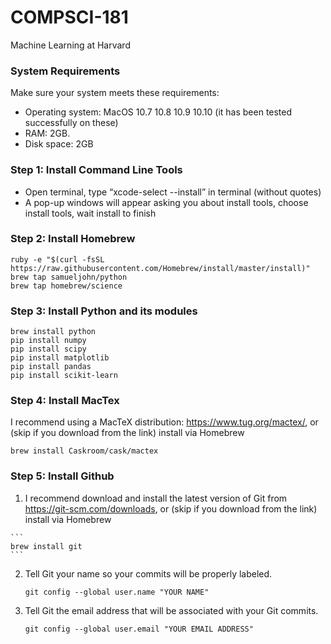 # COMPSCI-181
Machine Learning at Harvard

### System Requirements
Make sure your system meets these requirements:
  - Operating system: MacOS 10.7 10.8 10.9 10.10 (it has been tested successfully on these)
  - RAM: 2GB.
  - Disk space: 2GB

### Step 1: Install Command Line Tools
  - Open terminal, type “xcode-select --install” in terminal (without quotes)
  - A pop-up windows will appear asking you about install tools, choose install tools, wait install to finish
  
### Step 2: Install Homebrew

  ```
  ruby -e "$(curl -fsSL https://raw.githubusercontent.com/Homebrew/install/master/install)"
  brew tap samueljohn/python
  brew tap homebrew/science
  ```

### Step 3: Install Python and its modules
    
  ```
  brew install python
  pip install numpy
  pip install scipy
  pip install matplotlib
  pip install pandas
  pip install scikit-learn
  ```
  
### Step 4: Install MacTex
  I recommend using a MacTeX distribution: https://www.tug.org/mactex/, or (skip if you download from the link) install via Homebrew
  ```
  brew install Caskroom/cask/mactex
  ```

### Step 5: Install Github

  1. I recommend download and install the latest version of Git from https://git-scm.com/downloads, or (skip if you download from the link) install via Homebrew
  
    ```
    brew install git
    ```
  
  2. Tell Git your name so your commits will be properly labeled.
  
     ``` 
     git config --global user.name "YOUR NAME" 
     ```
     
  3. Tell Git the email address that will be associated with your Git commits.
  
     ```
     git config --global user.email "YOUR EMAIL ADDRESS"
     ```
     

